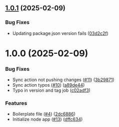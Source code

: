 ## [1.0.1](https://github.com/TheodosiouTh/test-ci-cd/compare/v1.0.0...v1.0.1) (2025-02-09)


### Bug Fixes

* Updating package.json version fails ([03d2c2f](https://github.com/TheodosiouTh/test-ci-cd/commit/03d2c2fb24e7a84b941f1e3139ae3b07fa3c1f8c))

# 1.0.0 (2025-02-09)


### Bug Fixes

* Sync action not pushing changes ([#11](https://github.com/TheodosiouTh/test-ci-cd/issues/11)) ([3b29871](https://github.com/TheodosiouTh/test-ci-cd/commit/3b29871bc57d8b37847a8fdf95740ba59a0483ae))
* Sync action typos ([#10](https://github.com/TheodosiouTh/test-ci-cd/issues/10)) ([a89de44](https://github.com/TheodosiouTh/test-ci-cd/commit/a89de44ab3dd9d668de2305f699953f8d45c698a))
* Typo in version and tag job ([c02adf3](https://github.com/TheodosiouTh/test-ci-cd/commit/c02adf3436bf5a1488ece0abda1b822e56ed9ae5))


### Features

* Boilerplate file ([#4](https://github.com/TheodosiouTh/test-ci-cd/issues/4)) ([2dc6886](https://github.com/TheodosiouTh/test-ci-cd/commit/2dc688679f1ff2d99a3c6df384133d8565adf22b))
* Initialize node app ([#13](https://github.com/TheodosiouTh/test-ci-cd/issues/13)) ([dffc634](https://github.com/TheodosiouTh/test-ci-cd/commit/dffc634bb2d4ab8071223abc071320b2703124de))
